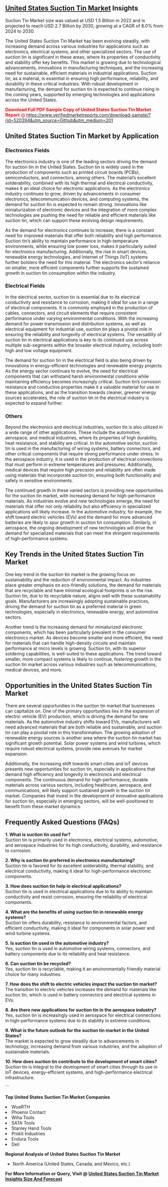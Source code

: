 <h2><a href="https://www.verifiedmarketreports.com/download-sample/?rid=520394&amp;utm_source=Github&amp;utm_medium=201" target="_blank">United States Suction Tin Market</a> Insights</h2><p>Suction Tin Market size was valued at USD 1.5 Billion in 2022 and is projected to reach USD 2.7 Billion by 2030, growing at a CAGR of 8.0% from 2024 to 2030.</p><p><p>The United States Suction Tin Market has been evolving steadily, with increasing demand across various industries for applications such as electronics, electrical systems, and other specialized sectors. The use of suction tin is significant in these areas, where its properties of conductivity and stability offer key benefits. This market is growing due to technological advancements, innovations in manufacturing techniques, and the increasing need for sustainable, efficient materials in industrial applications. Suction tin, as a material, is essential in ensuring high performance, reliability, and durability in these critical industries. With robust development in manufacturing, the demand for suction tin is expected to continue rising in the coming years, supported by emerging technologies and applications across the United States.<p><span class=""><span style="color: #ff0000;"><strong>Download Full PDF Sample Copy of United States Suction Tin Market Report</strong> @ </span><a href="https://www.verifiedmarketreports.com/download-sample/?rid=520394&amp;utm_source=Github&amp;utm_medium=201" target="_blank">https://www.verifiedmarketreports.com/download-sample/?rid=520394&amp;utm_source=Github&amp;utm_medium=201</a></span></p></p><h2>United States Suction Tin Market by Application</h2><h3>Electronics Fields</h3><p>The electronics industry is one of the leading sectors driving the demand for suction tin in the United States. Suction tin is widely used in the production of components such as printed circuit boards (PCBs), semiconductors, and connectors, among others. The material’s excellent solderability, combined with its high thermal and electrical conductivity, makes it an ideal choice for electronic applications. As the electronics industry continues to grow, driven by advancements in consumer electronics, telecommunication devices, and computing systems, the demand for suction tin is expected to remain strong. Innovations like miniaturization of electronic devices and the integration of more complex technologies are pushing the need for reliable and efficient materials like suction tin, which can support these evolving design requirements.<p>As the demand for electronics continues to increase, there is a constant need for improved materials that offer both reliability and high performance. Suction tin’s ability to maintain performance in high-temperature environments, while ensuring low power loss, makes it particularly suited for electronics manufacturing. Additionally, the rise in smart devices, renewable energy technologies, and Internet of Things (IoT) systems further bolsters the need for this material. The electronics sector’s reliance on smaller, more efficient components further supports the sustained growth in suction tin consumption within the industry.</p><h3>Electrical Fields</h3><p>In the electrical sector, suction tin is essential due to its electrical conductivity and resistance to corrosion, making it ideal for use in a range of electrical components. It is commonly employed in the production of cables, connectors, and circuit elements that require consistent performance under varying environmental conditions. With the increasing demand for power transmission and distribution systems, as well as electrical equipment for industrial use, suction tin plays a pivotal role in ensuring the reliability and longevity of electrical systems. The versatility of suction tin in electrical applications is key to its continued use across multiple sub-segments within the broader electrical industry, including both high and low voltage equipment.</p><p>The demand for suction tin in the electrical field is also being driven by innovations in energy-efficient technologies and renewable energy projects. As the energy sector continues to evolve, the need for electrical components that can withstand harsh environmental conditions while maintaining efficiency becomes increasingly critical. Suction tin’s corrosion resistance and conductive properties make it a valuable material for use in these applications, and as the transition towards cleaner, greener energy sources accelerates, the role of suction tin in the electrical industry is expected to expand further.</p><h3>Others</h3><p>Beyond the electronics and electrical industries, suction tin is also utilized in a wide range of other applications. These include the automotive, aerospace, and medical industries, where its properties of high durability, heat resistance, and stability are critical. In the automotive sector, suction tin is used in the manufacturing of wiring systems, battery connectors, and other critical components that require strong performance under stress. In the aerospace industry, it is used in the production of electrical connections that must perform in extreme temperatures and pressures. Additionally, medical devices that require high precision and reliability are often made using materials that incorporate suction tin, ensuring both functionality and safety in sensitive environments.</p><p>The continued growth in these varied sectors is providing new opportunities for the suction tin market, with increasing demand for high-performance materials. As industries evolve and new technologies emerge, the need for materials that offer not only reliability but also efficiency in specialized applications will likely increase. In the automotive industry, for example, the shift toward electric vehicles (EVs) and the demand for more advanced batteries are likely to spur growth in suction tin consumption. Similarly, in aerospace, the ongoing development of new technologies will drive the demand for specialized materials that can meet the stringent requirements of high-performance systems.</p><h2>Key Trends in the United States Suction Tin Market</h2><p>One key trend in the suction tin market is the growing focus on sustainability and the reduction of environmental impact. As industries place greater emphasis on eco-friendly solutions, the demand for materials that are recyclable and have minimal ecological footprints is on the rise. Suction tin, due to its recyclable nature, aligns well with these sustainability goals. Manufacturers are increasingly adopting sustainable practices, driving the demand for suction tin as a preferred material in green technologies, especially in electronics, renewable energy, and automotive sectors.</p><p>Another trend is the increasing demand for miniaturized electronic components, which has been particularly prevalent in the consumer electronics market. As devices become smaller and more efficient, the need for materials that can handle high-density circuits and maintain performance at micro levels is growing. Suction tin, with its superior soldering capabilities, is well-suited to these applications. The trend toward smaller, more compact systems is likely to continue, fostering growth in the suction tin market across various industries such as telecommunications, medical devices, and more.</p><h2>Opportunities in the United States Suction Tin Market</h2><p>There are several opportunities in the suction tin market that businesses can capitalize on. One of the primary opportunities lies in the expansion of electric vehicle (EV) production, which is driving the demand for new materials. As the automotive industry shifts toward EVs, manufacturers will need advanced materials that are both reliable and sustainable, and suction tin can play a pivotal role in this transformation. The growing adoption of renewable energy sources is another area where the suction tin market has significant growth potential. Solar power systems and wind turbines, which require robust electrical systems, provide new avenues for market expansion.</p><p>Additionally, the increasing shift towards smart cities and IoT devices presents new opportunities for suction tin, especially in applications that demand high efficiency and longevity in electronics and electrical components. The continuous demand for high-performance, durable materials across various sectors, including healthcare, aerospace, and communications, will likely support sustained growth in the suction tin market. Companies that invest in the development of innovative applications for suction tin, especially in emerging sectors, will be well-positioned to benefit from these market dynamics.</p><h2>Frequently Asked Questions (FAQs)</h2><p><strong>1. What is suction tin used for?</strong><br> Suction tin is primarily used in electronics, electrical systems, automotive, and aerospace industries for its high conductivity, durability, and resistance to corrosion.</p><p><strong>2. Why is suction tin preferred in electronics manufacturing?</strong><br> Suction tin is favored for its excellent solderability, thermal stability, and electrical conductivity, making it ideal for high-performance electronic components.</p><p><strong>3. How does suction tin help in electrical applications?</strong><br> Suction tin is used in electrical applications due to its ability to maintain conductivity and resist corrosion, ensuring the reliability of electrical components.</p><p><strong>4. What are the benefits of using suction tin in renewable energy systems?</strong><br> Suction tin offers durability, resistance to environmental factors, and efficient conductivity, making it ideal for components in solar power and wind turbine systems.</p><p><strong>5. Is suction tin used in the automotive industry?</strong><br> Yes, suction tin is used in automotive wiring systems, connectors, and battery components due to its reliability and heat resistance.</p><p><strong>6. Can suction tin be recycled?</strong><br> Yes, suction tin is recyclable, making it an environmentally friendly material choice for many industries.</p><p><strong>7. How does the shift to electric vehicles impact the suction tin market?</strong><br> The transition to electric vehicles increases the demand for materials like suction tin, which is used in battery connectors and electrical systems in EVs.</p><p><strong>8. Are there new applications for suction tin in the aerospace industry?</strong><br> Yes, suction tin is increasingly used in aerospace for electrical connections in high-performance systems due to its stability in extreme conditions.</p><p><strong>9. What is the future outlook for the suction tin market in the United States?</strong><br> The market is expected to grow steadily due to advancements in technology, increasing demand from various industries, and the adoption of sustainable materials.</p><p><strong>10. How does suction tin contribute to the development of smart cities?</strong><br> Suction tin is integral to the development of smart cities through its use in IoT devices, energy-efficient systems, and high-performance electrical infrastructure.</p>```</p><p><strong>Top United States Suction Tin Market Companies</strong></p><div data-test-id=""><p><li>WueRTH</li><li> Phoenix Contact</li><li> Wiha Tools</li><li> SATA Tools</li><li> Stanley Hand Tools</li><li> Prokit Industries</li><li> Endura Tools</li><li> Deli</li></p><div><strong>Regional Analysis of&nbsp;United States Suction Tin Market</strong></div><ul><li dir="ltr"><p dir="ltr">North America&nbsp;(United States, Canada, and Mexico, etc.)</p></li></ul><p><strong>For More Information or Query, Visit @&nbsp;</strong><strong><a href="https://www.verifiedmarketreports.com/product/suction-tin-market-size-and-forecast/?utm_source=Github&amp;utm_medium=201" target="_blank">United States Suction Tin Market Insights Size And Forecast</a></strong></p></div>
